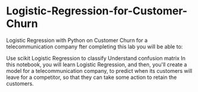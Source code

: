 # Logistic-Regression-for-Customer-Churn
Logistic Regression with Python on Customer Churn for a telecommunication company
fter completing this lab you will be able to:

Use scikit Logistic Regression to classify
Understand confusion matrix
In this notebook, you will learn Logistic Regression, and then, you'll create a model for a telecommunication company, to predict when its customers will leave for a competitor, so that they can take some action to retain the customers.
